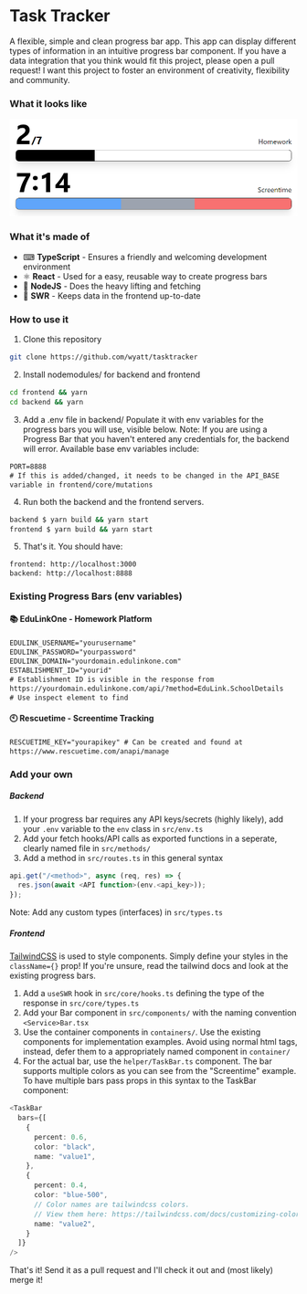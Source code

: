 # Task Tracker
A flexible, simple and clean progress bar app. This app can display different types of information in an intuitive progress bar component. 
If you have a data integration that you think would fit this project, please open a pull request! I want this project to foster an environment of creativity, flexibility and community.

### What it looks like
![bar-screenshot](docs/screenshot.png)

### What it's made of
- ⌨ **TypeScript** - Ensures a friendly and welcoming development environment
- ⚛ **React** - Used for a easy, reusable way to create progress bars
- 🚅 **NodeJS** - Does the heavy lifting and fetching
- 🤝 **SWR** - Keeps data in the frontend up-to-date

### How to use it
1. Clone this repository
```sh
git clone https://github.com/wyatt/tasktracker
```
2. Install nodemodules/ for backend and frontend
```sh
cd frontend && yarn
cd backend && yarn
```
3. Add a .env file in backend/ 
Populate it with env variables for the progress bars you will use, visible below. Note: If you are using a Progress Bar that you haven't entered any credentials for, the backend will error. Available base env variables include:
```env
PORT=8888 
# If this is added/changed, it needs to be changed in the API_BASE variable in frontend/core/mutations
```
4. Run both the backend and the frontend servers.
```sh
backend $ yarn build && yarn start
frontend $ yarn build && yarn start
```
5. That's it. You should have:
```
frontend: http://localhost:3000
backend: http://localhost:8888
```

### Existing Progress Bars (env variables)
#### 📚 EduLinkOne - Homework Platform
```env
EDULINK_USERNAME="yourusername"
EDULINK_PASSWORD="yourpassword"
EDULINK_DOMAIN="yourdomain.edulinkone.com"
ESTABLISHMENT_ID="yourid" 
# Establishment ID is visible in the response from https://yourdomain.edulinkone.com/api/?method=EduLink.SchoolDetails
# Use inspect element to find
```
#### 🕙 Rescuetime - Screentime Tracking
```env
RESCUETIME_KEY="yourapikey" # Can be created and found at https://www.rescuetime.com/anapi/manage
```


### Add your own
##### Backend
1. If your progress bar requires any API keys/secrets (highly likely), add your `.env` variable to the `env` class in `src/env.ts`
2. Add your fetch hooks/API calls as exported functions in a seperate, clearly named file in `src/methods/`
3. Add a method in `src/routes.ts` in this general syntax
```ts
api.get("/<method>", async (req, res) => {
  res.json(await <API function>(env.<api_key>));
});
```
Note: Add any custom types (interfaces) in `src/types.ts`
##### Frontend
[TailwindCSS](https://tailwindcss.com/) is used to style components. Simply define your styles in the `className={}` prop! If you're unsure, read the tailwind docs and look at the existing progress bars.
1. Add a `useSWR` hook in `src/core/hooks.ts` defining the type of the response in `src/core/types.ts`
2. Add your Bar component in `src/components/` with the naming convention `<Service>Bar.tsx`
3. Use the container components in `containers/`. Use the existing components for implementation examples. Avoid using normal html tags, instead, defer them to a appropriately named component in `container/`
4. For the actual bar, use the `helper/TaskBar.ts` component. The bar supports multiple colors as you can see from the "Screentime" example. To have multiple bars pass props in this syntax to the TaskBar component:
```ts
<TaskBar
  bars={[
    {
      percent: 0.6,
      color: "black",
      name: "value1",
    },
    {
      percent: 0.4,
      color: "blue-500", 
      // Color names are tailwindcss colors. 
      // View them here: https://tailwindcss.com/docs/customizing-colors
      name: "value2",
    }
  ]}
/>
```
That's it!
Send it as a pull request and I'll check it out and (most likely) merge it!
